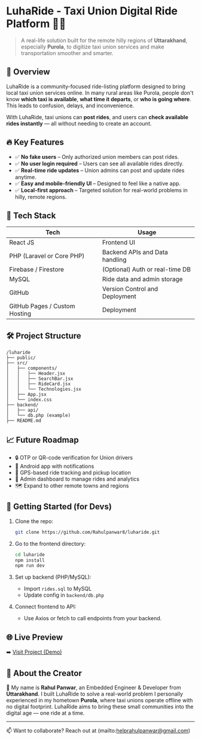 # LuhaRide - Taxi Union Digital Ride Platform 🚖📱

> A real-life solution built for the remote hilly regions of **Uttarakhand**, especially **Purola**, to digitize taxi union services and make transportation smoother and smarter.

## 🌟 Overview

LuhaRide is a community-focused ride-listing platform designed to bring local taxi union services online. In many rural areas like Purola, people don't know **which taxi is available**, **what time it departs**, or **who is going where**. This leads to confusion, delays, and inconvenience.

With LuhaRide, taxi unions can **post rides**, and users can **check available rides instantly** — all without needing to create an account.

## 🔥 Key Features

- ✅ **No fake users** – Only authorized union members can post rides.
- ✅ **No user login required** – Users can see all available rides directly.
- ✅ **Real-time ride updates** – Union admins can post and update rides anytime.
- ✅ **Easy and mobile-friendly UI** – Designed to feel like a native app.
- ✅ **Local-first approach** – Targeted solution for real-world problems in hilly, remote regions.

## 🔧 Tech Stack

| Tech        | Usage                          |
|-------------|--------------------------------|
| React JS    | Frontend UI                    |
| PHP (Laravel or Core PHP) | Backend APIs and Data handling |
| Firebase / Firestore | (Optional) Auth or real-time DB |
| MySQL       | Ride data and admin storage    |
| GitHub      | Version Control and Deployment |
| GitHub Pages / Custom Hosting | Deployment   |

## 🛠 Project Structure

```
/luharide
├── public/
├── src/
│   ├── components/
│   │   ├── Header.jsx
│   │   ├── SearchBar.jsx
│   │   ├── RideCard.jsx
│   │   └── Technologies.jsx
│   ├── App.jsx
│   └── index.css
├── backend/
│   ├── api/
│   └── db.php (example)
├── README.md
```

## 📈 Future Roadmap

- 🔒 OTP or QR-code verification for Union drivers
- 📱 Android app with notifications
- 📍 GPS-based ride tracking and pickup location
- 🧾 Admin dashboard to manage rides and analytics
- 🗺 Expand to other remote towns and regions

## 🚀 Getting Started (for Devs)

1. Clone the repo:
   ```bash
   git clone https://github.com/Rahulpanwar8/luharide.git
   ```
2. Go to the frontend directory:
   ```bash
   cd luharide
   npm install
   npm run dev
   ```

3. Set up backend (PHP/MySQL):
   - Import `rides.sql` to MySQL
   - Update config in `backend/db.php`

4. Connect frontend to API:
   - Use Axios or fetch to call endpoints from your backend.

## 🌐 Live Preview

➡️ [Visit Project (Demo)](https://luharide.in)

## 🤝 About the Creator

👋 My name is **Rahul Panwar**, an Embedded Engineer & Developer from **Uttarakhand**. I built LuhaRide to solve a real-world problem I personally experienced in my hometown **Purola**, where taxi unions operate offline with no digital footprint. LuhaRide aims to bring these small communities into the digital age — one ride at a time.

---

📫 Want to collaborate? Reach out at (mailto:helprahulpanwar@gmail.com)

